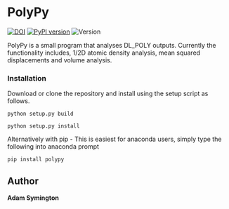 # PolyPy
   
[![DOI](https://zenodo.org/badge/138055040.svg)](https://zenodo.org/badge/latestdoi/138055040) [![PyPI version](https://badge.fury.io/py/polypy.svg)](https://badge.fury.io/py/polypy) ![Version](https://img.shields.io/badge/Version-0.2.2-blue.svg?maxAge=2592000) 

PolyPy is a small program that analyses DL_POLY outputs. Currently the functionality includes, 1/2D atomic density analysis, mean squared displacements and volume analysis. 


### Installation

Download or clone the repository and install using the setup script as follows. 

```
python setup.py build

python setup.py install
```

Alternatively with pip - This is easiest for anaconda users, simply type the following into anaconda prompt

```
pip install polypy
```

## Author
**Adam Symington** 


